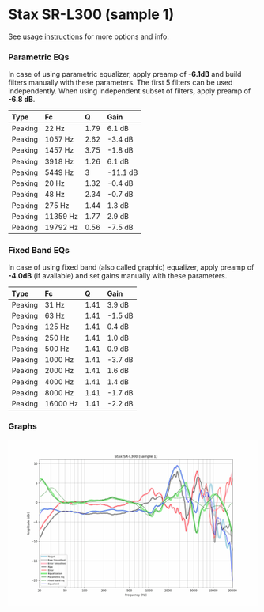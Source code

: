 # Stax SR-L300 (sample 1)
See [usage instructions](https://github.com/jaakkopasanen/AutoEq#usage) for more options and info.

### Parametric EQs
In case of using parametric equalizer, apply preamp of **-6.1dB** and build filters manually
with these parameters. The first 5 filters can be used independently.
When using independent subset of filters, apply preamp of **-6.8 dB**.

| Type    | Fc       |    Q | Gain     |
|:--------|:---------|:-----|:---------|
| Peaking | 22 Hz    | 1.79 | 6.1 dB   |
| Peaking | 1057 Hz  | 2.62 | -3.4 dB  |
| Peaking | 1457 Hz  | 3.75 | -1.8 dB  |
| Peaking | 3918 Hz  | 1.26 | 6.1 dB   |
| Peaking | 5449 Hz  | 3    | -11.1 dB |
| Peaking | 20 Hz    | 1.32 | -0.4 dB  |
| Peaking | 48 Hz    | 2.34 | -0.7 dB  |
| Peaking | 275 Hz   | 1.44 | 1.3 dB   |
| Peaking | 11359 Hz | 1.77 | 2.9 dB   |
| Peaking | 19792 Hz | 0.56 | -7.5 dB  |

### Fixed Band EQs
In case of using fixed band (also called graphic) equalizer, apply preamp of **-4.0dB**
(if available) and set gains manually with these parameters.

| Type    | Fc       |    Q | Gain    |
|:--------|:---------|:-----|:--------|
| Peaking | 31 Hz    | 1.41 | 3.9 dB  |
| Peaking | 63 Hz    | 1.41 | -1.5 dB |
| Peaking | 125 Hz   | 1.41 | 0.4 dB  |
| Peaking | 250 Hz   | 1.41 | 1.0 dB  |
| Peaking | 500 Hz   | 1.41 | 0.9 dB  |
| Peaking | 1000 Hz  | 1.41 | -3.7 dB |
| Peaking | 2000 Hz  | 1.41 | 1.6 dB  |
| Peaking | 4000 Hz  | 1.41 | 1.4 dB  |
| Peaking | 8000 Hz  | 1.41 | -1.7 dB |
| Peaking | 16000 Hz | 1.41 | -2.2 dB |

### Graphs
![](./Stax%20SR-L300%20(sample%201).png)